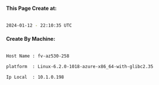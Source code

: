 
   
#### This Page Create at:

```bash

2024-01-12 - 22:10:35 UTC

```

#### Create By Machine:

```bash

Host Name : fv-az530-258

platform  : Linux-6.2.0-1018-azure-x86_64-with-glibc2.35

Ip Local  : 10.1.0.198

```

